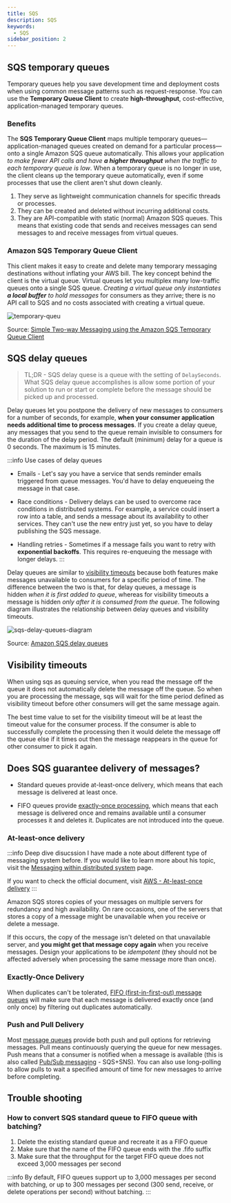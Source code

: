 ```yaml
---
title: SQS
description: SQS
keywords:
  - SQS
sidebar_position: 2
---
```



## SQS temporary queues 

Temporary queues help you save development time and deployment costs when using common message patterns such as request-response. You can use the **Temporary Queue Client** to create **high-throughput**, cost-effective, application-managed temporary queues.

### Benefits

The **SQS Temporary Queue Client** maps multiple temporary queues—application-managed queues created on demand for a particular process—onto a single Amazon SQS queue automatically. This allows your application *to make fewer API calls and have **a higher throughput** when the traffic to each temporary queue is low*. When a temporary queue is no longer in use, the client cleans up the temporary queue automatically, even if some processes that use the client aren't shut down cleanly.

1. They serve as lightweight communication channels for specific threads or processes.
2. They can be created and deleted without incurring additional costs.
3. They are API-compatible with static (normal) Amazon SQS queues. This means that existing code that sends and receives messages can send messages to and receive messages from virtual queues.

### Amazon SQS Temporary Queue Client

This client makes it easy to create and delete many temporary messaging destinations without inflating your AWS bill. The key concept behind the client is the virtual queue. Virtual queues let you multiplex many low-traffic queues onto a single SQS queue. *Creating a virtual queue only instantiates **a local buffer** to hold messages* for consumers as they arrive; there is no API call to SQS and no costs associated with creating a virtual queue.


![temporary-queu](/img/aws/integration-messaging/temporary-queue.png)

Source: [Simple Two-way Messaging using the Amazon SQS Temporary Queue Client](https://aws.amazon.com/blogs/compute/simple-two-way-messaging-using-the-amazon-sqs-temporary-queue-client/)


## SQS delay queues

> TL;DR - SQS delay quese is a queue with the setting of `DelaySeconds`. What SQS delay queue accomplishes is allow some portion of your solution to run or start or complete before the message should be picked up and processed.

Delay queues let you postpone the delivery of new messages to consumers for a number of seconds, for example, **when your consumer application needs additional time to process messages**. If you create a delay queue, any messages that you send to the queue remain invisible to consumers for the duration of the delay period. The default (minimum) delay for a queue is 0 seconds. The maximum is 15 minutes.

:::info Use cases of delay queues
- Emails - Let's say you have a service that sends reminder emails triggered from queue messages. You'd have to delay enqueueing the message in that case.

- Race conditions - Delivery delays can be used to overcome race conditions in distributed systems. For example, a service could insert a row into a table, and sends a message about its availability to other services. They can't use the new entry just yet, so you have to delay publishing the SQS message.

- Handling retries - Sometimes if a message fails you want to retry with **exponential backoffs**. This requires re-enqueuing the message with longer delays.
:::

Delay queues are similar to [visibility timeouts](https://docs.aws.amazon.com/AWSSimpleQueueService/latest/SQSDeveloperGuide/sqs-visibility-timeout.html) because both features make messages unavailable to consumers for a specific period of time. The difference between the two is that, for delay queues, a message is hidden *when it is first added to queue*, whereas for visibility timeouts a message is hidden *only after it is consumed from the queue*. The following diagram illustrates the relationship between delay queues and visibility timeouts.

![sqs-delay-queues-diagram](/img/aws/integration-messaging/sqs-delay-queues-diagram.png)

Source: [Amazon SQS delay queues](https://docs.aws.amazon.com/AWSSimpleQueueService/latest/SQSDeveloperGuide/sqs-delay-queues.html)


## Visibility timeouts

When using sqs as queuing service, when you read the message off the queue it does not automatically delete the message off the queue. So when you are processing the message, sqs will wait for the time period defined as visibility timeout before other consumers will get the same message again.

The best time value to set for the visibility timeout will be at least the timeout value for the consumer process. If the consumer is able to successfully complete the processing then it would delete the message off the queue else if it times out then the message reappears in the queue for other consumer to pick it again.

## Does SQS guarantee delivery of messages?

- Standard queues provide at-least-once delivery, which means that each message is delivered at least once.

- FIFO queues provide [exactly-once processing](https://docs.aws.amazon.com/AWSSimpleQueueService/latest/SQSDeveloperGuide/FIFO-queues.html#FIFO-queues-exactly-once-processing), which means that each message is delivered once and remains available until a consumer processes it and deletes it. Duplicates are not introduced into the queue.
### At-least-once delivery

:::info Deep dive disucssion
I have made a note about different type of messaging system before. If you would like to learn more about his topic, visit the [Messaging within distributed system](/software-development/system-design/messaging/overview) page.

If you want to check the official document, visit [AWS - At-least-once delivery](https://docs.aws.amazon.com/AWSSimpleQueueService/latest/SQSDeveloperGuide/standard-queues.html#standard-queues-at-least-once-delivery)
:::

Amazon SQS stores copies of your messages on multiple servers for redundancy and high availability. On rare occasions, one of the servers that stores a copy of a message might be unavailable when you receive or delete a message.

If this occurs, the copy of the message isn't deleted on that unavailable server, and **you might get that message copy again** when you receive messages. Design your applications to be *idempotent* (they should not be affected adversely when processing the same message more than once).


### Exactly-Once Delivery

When duplicates can't be tolerated, [FIFO (first-in-first-out) message queues](https://aws.amazon.com/sqs/) will make sure that each message is delivered exactly once (and only once) by filtering out duplicates automatically.


### Push and Pull Delivery

Most [message queues](https://aws.amazon.com/sqs/) provide both push and pull options for retrieving messages. Pull means continuously querying the queue for new messages. Push means that a consumer is notified when a message is available (this is also called [Pub/Sub messaging](https://aws.amazon.com/pub-sub-messaging/) - SQS+SNS). You can also use long-polling to allow pulls to wait a specified amount of time for new messages to arrive before completing.


## Trouble shooting

### How to convert SQS standard queue to FIFO queue with batching?

1. Delete the existing standard queue and recreate it as a FIFO queue
2. Make sure that the name of the FIFO queue ends with the .fifo suffix
3. Make sure that the throughput for the target FIFO queue does not exceed 3,000 messages per second

:::info
By default, FIFO queues support up to 3,000 messages per second with batching, or up to 300 messages per second (300 send, receive, or delete operations per second) without batching. 
:::


